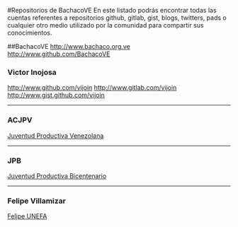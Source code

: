 #Repositorios de BachacoVE
En este listado podrás encontrar todas las cuentas referentes a repositorios github, gitlab, gist, blogs, twitters, pads o cualquier otro medio utilizado por la comunidad para compartir sus conocimientos.

##BachacoVE
http://www.bachaco.org.ve
http://www.github.com/BachacoVE


### Victor Inojosa
http://www.github.com/vijoin
http://www.gitlab.com/vijoin
http://www.gist.github.com/vijoin

*** 
### ACJPV
[Juventud Productiva Venezolana](https://github.com/acjpv/ "Repositorio de Juventud Productiva Venezolana")

*** 
### JPB
[Juventud Productiva Bicentenario](https://github.com/juventudproductivabicentenaria "Repositorio de Juventud Productiva Bicentenaria")

*** 
### Felipe Villamizar
[Felipe UNEFA](https://github.com/felipeunefa "Repositorio de Felipe Villamizar")
